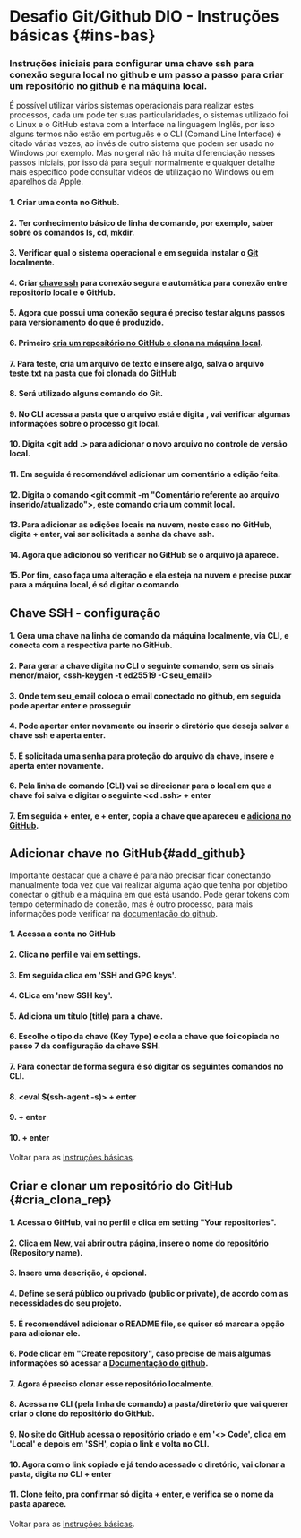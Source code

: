 # Desafio Git/Github DIO - Instruções básicas {#ins-bas}

### Instruções iniciais para configurar uma chave ssh para conexão segura local no github e um passo a passo para criar um repositório no github e na máquina local.
É possível utilizar vários sistemas operacionais para realizar estes processos, cada um pode ter suas particularidades, o sistemas utilizado foi o Linux e o GitHub estava com a Interface na linguagem Inglês, por isso alguns termos não estão em português e o CLI (Comand Line Interface) é citado várias vezes, ao invés de outro sistema que podem ser usado no Windows por exemplo. Mas no geral não há muita diferenciação nesses passos iniciais, por isso dá para seguir normalmente e qualquer detalhe mais específico pode consultar vídeos de utilização no Windows ou em aparelhos da Apple.

#### 1. Criar uma conta no Github.
#### 2. Ter conhecimento básico de linha de comando, por exemplo, saber sobre os comandos ls, cd, mkdir.
#### 3. Verificar qual o sistema operacional e em seguida instalar o [Git](https://git-scm.com/) localmente.
#### 4. Criar [chave ssh](#chave-ssh) para conexão segura e automática para conexão entre repositório local e o GitHub.
#### 5. Agora que possui uma conexão segura é preciso testar alguns passos para versionamento do que é produzido.
#### 6. Primeiro [cria um reposítório no GitHub e clona na máquina local](#cria_clona_rep). 
#### 7. Para teste, cria um arquivo de texto e insere algo, salva o arquivo teste.txt na pasta que foi clonada do GitHub
#### 8. Será utilizado alguns comando do Git.
#### 9. No CLI acessa a pasta que o arquivo está e digita <git status>, vai verificar algumas informações sobre o processo git local.
#### 10. Digita <git add .> para adicionar o novo arquivo no controle de versão local.
#### 11. Em seguida é recomendável adicionar um comentário a edição feita.
#### 12. Digita o comando <git commit -m "Comentário referente ao arquivo inserido/atualizado">, este comando cria um commit local.
#### 13. Para adicionar as edições locais na nuvem, neste caso no GitHub, digita <git push origin main> + enter, vai ser solicitada a senha da chave ssh.
#### 14. Agora que adicionou só verificar no GitHub se o arquivo já aparece.
#### 15. Por fim, caso faça uma alteração e ela esteja na nuvem e precise puxar para a máquina local, é só digitar o comando <git pull>


## <a name=“chave-ssh”><a/> Chave SSH - configuração

#### 1. Gera uma chave na linha de comando da máquina localmente, via CLI, e conecta com a respectiva parte no GitHub.
#### 2. Para gerar a chave digita no CLI o seguinte comando, sem os sinais menor/maior, <ssh-keygen -t ed25519 -C seu_email> 
#### 3. Onde tem seu_email coloca o email conectado no github, em seguida pode apertar enter e prosseguir
#### 4. Pode apertar enter novamente ou inserir o diretório que deseja salvar a chave ssh e aperta enter.
#### 5. É solicitada uma senha para proteção do arquivo da chave, insere e aperta enter novamente.
#### 6. Pela linha de comando (CLI) vai se direcionar para o local em que a chave foi salva e digitar o seguinte <cd .ssh> + enter
#### 7. Em seguida <ls> + enter, e <cat id_ed25519.pub> + enter, copia a chave que apareceu e [adiciona no GitHub](#add_github).


## Adicionar chave no GitHub{#add_github}
Importante destacar que a chave é para não precisar ficar conectando manualmente toda vez que vai realizar alguma ação que tenha por objetibo conectar o github e a máquina em que está usando. Pode gerar tokens com tempo determinado de conexão, mas é outro processo, para mais informações pode verificar na [documentação do github](https://docs.github.com/pt).

#### 1. Acessa a conta no GitHub
#### 2. Clica no perfil e vai em settings.
#### 3. Em seguida clica em 'SSH and GPG keys'. 
#### 4. CLica em 'new SSH key'.
#### 5. Adiciona um título (title) para a chave.
#### 6. Escolhe o tipo da chave (Key Type) e cola a chave que foi copiada no passo 7 da configuração da chave SSH.
#### 7. Para conectar de forma segura é só digitar os seguintes comandos no CLI.
#### 8. <eval $(ssh-agent -s)> + enter
#### 9. <ls> + enter
#### 10. <ssh-add id_ed25519> + enter

Voltar para as [Instruções básicas](#ins_bas).

## Criar e clonar um repositório do GitHub {#cria_clona_rep}

#### 1. Acessa o GitHub, vai no perfil e clica em setting "Your repositories".
#### 2. Clica em New, vai abrir outra página, insere o nome do repositório (Repository name).
#### 3. Insere uma descrição, é opcional.
#### 4. Define se será público ou privado (public or private), de acordo com as necessidades do seu projeto.
#### 5. É recomendável adicionar o README file, se quiser só marcar a opção para adicionar ele.
#### 6. Pode clicar em "Create repository", caso precise de mais algumas informações só acessar a [Documentação do github](https://docs.github.com/pt).
#### 7. Agora é preciso clonar esse repositório localmente.
#### 8. Acessa no CLI (pela linha de comando) a pasta/diretório que vai querer criar o clone do repositório do GitHub.
#### 9. No site do GitHub acessa o repositório criado e em '<> Code', clica em 'Local' e depois em 'SSH', copia o link e volta no CLI.
#### 10. Agora com o link copiado e já tendo acessado o diretório, vai clonar a pasta, digita no CLI <git clone link_ssh> + enter
#### 11. Clone feito, pra confirmar só digita <ls> + enter, e verifica se o nome da pasta aparece.

Voltar para as [Instruções básicas](#ins-bas).
